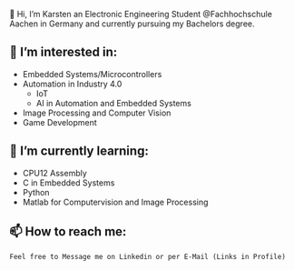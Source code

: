 👋 Hi, I’m Karsten an Electronic Engineering Student @Fachhochschule Aachen in Germany and currently pursuing my Bachelors degree.  

## 👀 I’m interested in:
   * Embedded Systems/Microcontrollers  
   * Automation in Industry 4.0  
        * IoT  
        * AI in Automation and Embedded Systems
   * Image Processing and Computer Vision
   * Game Development  
 
## 🌱 I’m currently learning:  
   * CPU12 Assembly  
   * C in Embedded Systems  
   * Python  
   * Matlab for Computervision and Image Processing  
  
## 📫 How to reach me:  
    Feel free to Message me on Linkedin or per E-Mail (Links in Profile)

